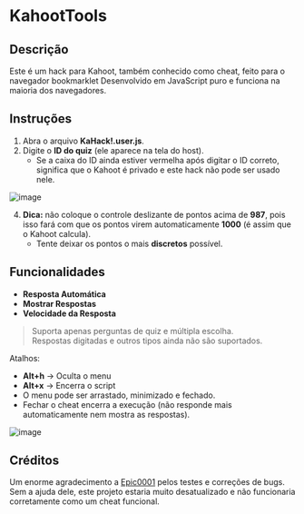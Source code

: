 # KahootTools  

## Descrição  
Este é um hack para Kahoot, também conhecido como cheat, feito para o navegador bookmarklet Desenvolvido em JavaScript puro e funciona na maioria dos navegadores.  

## Instruções  
1. Abra o arquivo **KaHack!.user.js**.  
2. Digite o **ID do quiz** (ele aparece na tela do host).  
   - Se a caixa do ID ainda estiver vermelha após digitar o ID correto, significa que o Kahoot é privado e este hack não pode ser usado nele.  

![image](https://github.com/jokeri2222/KaHack/assets/110989057/bcb3e365-b51e-42fd-9b44-bab8bcfeeda4)  

4. **Dica:** não coloque o controle deslizante de pontos acima de **987**, pois isso fará com que os pontos virem automaticamente **1000** (é assim que o Kahoot calcula).  
   - Tente deixar os pontos o mais **discretos** possível.  

## Funcionalidades  
- **Resposta Automática**  
- **Mostrar Respostas**  
- **Velocidade da Resposta**  

> Suporta apenas perguntas de quiz e múltipla escolha.  
> Respostas digitadas e outros tipos ainda não são suportados.  

Atalhos:  
- **Alt+h** → Oculta o menu  
- **Alt+x** → Encerra o script  
- O menu pode ser arrastado, minimizado e fechado.  
- Fechar o cheat encerra a execução (não responde mais automaticamente nem mostra as respostas).  

![image](https://github.com/jokeri2222/KaHack/assets/110989057/5229a862-ca1e-41c7-af01-61a6ae30f8da)  

## Créditos  
Um enorme agradecimento a [Epic0001](https://github.com/Epic0001) pelos testes e correções de bugs.  
Sem a ajuda dele, este projeto estaria muito desatualizado e não funcionaria corretamente como um cheat funcional.  
